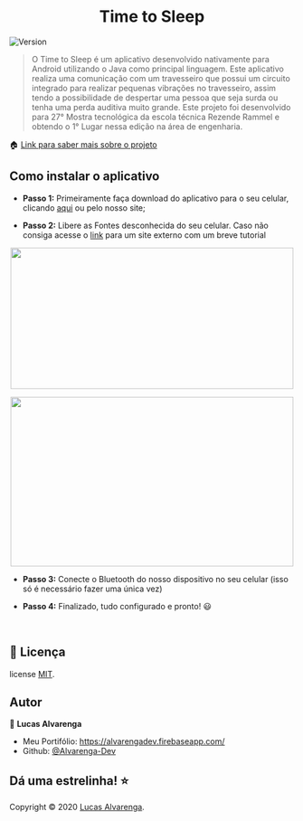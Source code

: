 <h1 align="center">Time to Sleep</h1>
<p>
  <img alt="Version" src="https://img.shields.io/badge/version-1.0-blue.svg?cacheSeconds=2592000" />
</p>

> O Time to Sleep é um aplicativo desenvolvido nativamente para Android utilizando o Java como principal linguagem. Este aplicativo realiza uma comunicação com um travesseiro que possui um circuito integrado para realizar pequenas vibrações no travesseiro, assim tendo a possibilidade de despertar uma pessoa que seja surda ou tenha uma perda auditiva muito grande. Este projeto foi desenvolvido para 27° Mostra tecnológica da escola técnica Rezende Rammel e obtendo o 1° Lugar nessa edição na área de engenharia.

🏠 [Link para saber mais sobre o projeto](https://timetosleepbr.github.io/)

## Como instalar o aplicativo

- **Passo 1:** Primeiramente faça download do aplicativo para o seu celular, clicando <a href="https://github.com/TimeToSleepBR/TimeToSleepBR.github.io/raw/master/download/tts.apk" >aqui</a> ou pelo nosso site;

- **Passo 2:** Libere as Fontes desconhecida do seu celular. Caso não consiga acesse o <a href="https://www.tudocelular.com/curiosidade/noticias/n139751/como-instalar-apps-fontes-desconhecidas-android.html" target="_blank">link</a> para um site externo com um breve tutorial

<p align="center">
    <a href="https://www.tudocelular.com/curiosidade/noticias/n139751/como-instalar-apps-fontes-desconhecidas-android.html">
        <img  src="https://t.tudocdn.net/385044?w=660&h=392" width="500" height="250"> </img>
    </a>
</p>
<p align="center">
     <a href="https://www.tudocelular.com/curiosidade/noticias/n139751/como-instalar-apps-fontes-desconhecidas-android.html">
        <img align="center" src="https://t.tudocdn.net/385042?w=660&h=551" width="500" height="300"> </img>
    </a>
</p>

- **Passo 3:** Conecte o Bluetooth do nosso dispositivo no seu celular (isso só é necessário fazer uma única vez)

- **Passo 4:** Finalizado, tudo configurado e pronto! 😃
<br/>

## 📝 Licença

license <a href="https://github.com/TimeToSleepBR/TimeToSleepBR.github.io/blob/master/LICENSE">MIT</a>.

## Autor

👤 **Lucas Alvarenga**

* Meu Portifólio: https://alvarengadev.firebaseapp.com/
* Github: [@Alvarenga-Dev](https://github.com/Alvarenga-Dev)

## Dá uma estrelinha! ⭐️

Copyright © 2020 [Lucas Alvarenga](https://github.com/Alvarenga-Dev).<br/>
